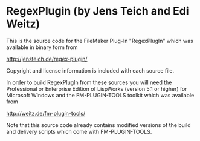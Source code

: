 # RegexPlugin (by Jens Teich and Edi Weitz)

This is the source code for the FileMaker Plug-In "RegexPlugIn" which
was available in binary form from

  http://jensteich.de/regex-plugin/

Copyright and license information is included with each source file.

In order to build RegexPlugIn from these sources you will need the
Professional or Enterprise Edition of LispWorks (version 5.1 or
higher) for Microsoft Windows and the FM-PLUGIN-TOOLS toolkit which was
available from

  http://weitz.de/fm-plugin-tools/

Note that this source code already contains modified versions of the
build and delivery scripts which come with FM-PLUGIN-TOOLS.
